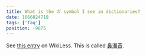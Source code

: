 ```yaml
---
title: What is the カ゚ symbol I see in dictionaries?
date: 1666824718
tags: ['faq']
position: -9875
---
```


See [this entry](https://wikiless.org/wiki/%E3%81%8B%E3%82%9C?wprov=sfla1&lang=ja)
on WikiLess.
This is called <abbr title="bidakuon, nasal muddy sound">鼻濁音</abbr>.

